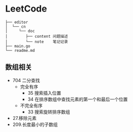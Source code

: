 # LeetCode

```text
├── editor
│  └── cn
│     └── doc
│        ├── content 问题描述
│        └── note    笔记记录
├── main.go
└── readme.md
```

## 数组相关
* 704 二分查找
  * 完全有序
    * 35 搜索插入位置
    * 34 在排序数组中查找元素的第一个和最后一个位置
  * 不完全有序
    * 33 搜索旋转排序数组
* 27.移除元素
* 209.长度最小的子数组